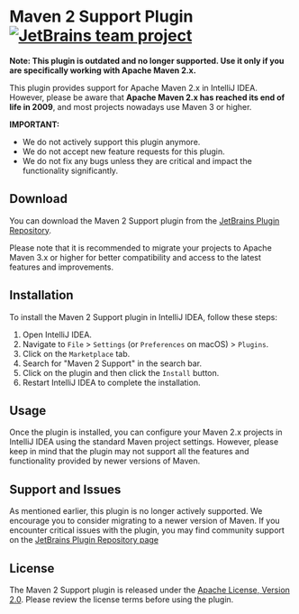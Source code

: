 # Maven 2 Support Plugin [![JetBrains team project](https://jb.gg/badges/team.svg)](https://confluence.jetbrains.com/display/ALL/JetBrains+on+GitHub)

**Note: This plugin is outdated and no longer supported. Use it only if you are specifically working with Apache Maven 2.x.**

This plugin provides support for Apache Maven 2.x in IntelliJ IDEA. 
However, please be aware that **Apache Maven 2.x has reached its end of life in 2009**, and most projects nowadays use Maven 3 or higher.

**IMPORTANT:**
- We do not actively support this plugin anymore.
- We do not accept new feature requests for this plugin.
- We do not fix any bugs unless they are critical and impact the functionality significantly.

## Download
You can download the Maven 2 Support plugin from the [JetBrains Plugin Repository](https://plugins.jetbrains.com/plugin/19663-maven2-support).

Please note that it is recommended to migrate your projects to Apache Maven 3.x or higher for better compatibility and access to the latest features and improvements.

## Installation
To install the Maven 2 Support plugin in IntelliJ IDEA, follow these steps:

1. Open IntelliJ IDEA.
2. Navigate to `File` > `Settings` (or `Preferences` on macOS) > `Plugins`.
3. Click on the `Marketplace` tab.
4. Search for "Maven 2 Support" in the search bar.
5. Click on the plugin and then click the `Install` button.
6. Restart IntelliJ IDEA to complete the installation.

## Usage
Once the plugin is installed, you can configure your Maven 2.x projects in IntelliJ IDEA using the standard Maven project settings. However, please keep in mind that the plugin may not support all the features and functionality provided by newer versions of Maven.

## Support and Issues
As mentioned earlier, this plugin is no longer actively supported. We encourage you to consider migrating to a newer version of Maven. If you encounter critical issues with the plugin, you may find community support on the [JetBrains Plugin Repository page](https://plugins.jetbrains.com/plugin/19663-maven2-support)

## License
The Maven 2 Support plugin is released under the [Apache License, Version 2.0](https://www.apache.org/licenses/LICENSE-2.0). Please review the license terms before using the plugin.

